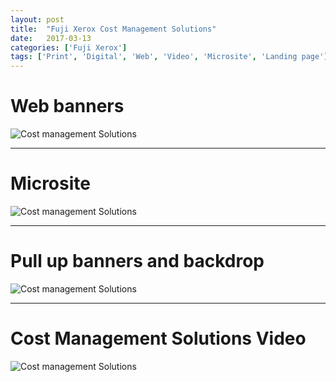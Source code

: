 ```yaml
---
layout: post
title:  "Fuji Xerox Cost Management Solutions"
date:   2017-03-13
categories: ['Fuji Xerox']
tags: ['Print', 'Digital', 'Web', 'Video', 'Microsite', 'Landing page']
---
```


# Web banners
![Cost management Solutions](https://raw.githubusercontent.com/gbjack/gbjack.github.io/master/assets/images/fxCostManagement1.png)


---


# Microsite
![Cost management Solutions](https://raw.githubusercontent.com/gbjack/gbjack.github.io/master/assets/images/fxCostManagement1.png)


---


# Pull up banners and backdrop
![Cost management Solutions](https://raw.githubusercontent.com/gbjack/gbjack.github.io/master/assets/images/fxCostManagement3.png)


---


# Cost Management Solutions Video
![Cost management Solutions](https://raw.githubusercontent.com/gbjack/gbjack.github.io/master/assets/images/fxCostManagement4.png)
